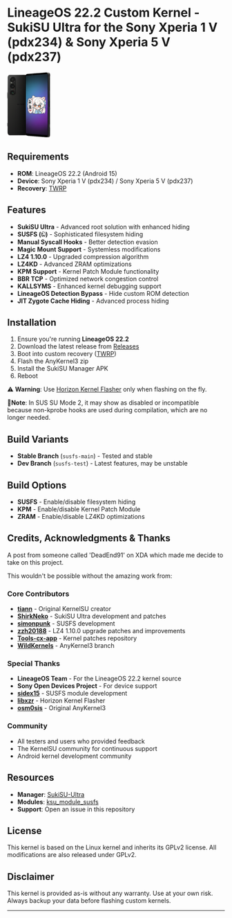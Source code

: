 # LineageOS 22.2 Custom Kernel - SukiSU Ultra for the Sony Xperia 1 V (pdx234) & Sony Xperia 5 V (pdx237)

<img src="https://github.com/spacealtctrl/sm8550_SukiSU_SUSFS/blob/main/assets/sonysuki.png" alt="SukiSU Ultra" width="100" height="150"/>

## Requirements

- **ROM**: LineageOS 22.2 (Android 15)
- **Device**: Sony Xperia 1 V (pdx234) / Sony Xperia 5 V (pdx237)
- **Recovery**: [TWRP](https://xdaforums.com/t/recovery-unofficial-updated-teamwin-recovery-project-3-7-1-for-xperia-1v-03-20-2024.4662645/)

## Features

- **SukiSU Ultra** - Advanced root solution with enhanced hiding
- **SUSFS (ඞ)** - Sophisticated filesystem hiding 
- **Manual Syscall Hooks** - Better detection evasion
- **Magic Mount Support** - Systemless modifications
- **LZ4 1.10.0** - Upgraded compression algorithm
- **LZ4KD** - Advanced ZRAM optimizations
- **KPM Support** - Kernel Patch Module functionality
- **BBR TCP** - Optimized network congestion control
- **KALLSYMS** - Enhanced kernel debugging support
- **LineageOS Detection Bypass** - Hide custom ROM detection
- **JIT Zygote Cache Hiding** - Advanced process hiding

## Installation

1. Ensure you're running **LineageOS 22.2**
2. Download the latest release from [Releases](../../releases)
3. Boot into custom recovery ([TWRP](https://xdaforums.com/t/recovery-unofficial-updated-teamwin-recovery-project-3-7-1-for-xperia-1v-03-20-2024.4662645/))
4. Flash the AnyKernel3 zip
5. Install the SukiSU Manager APK
6. Reboot

⚠️ **Warning**: Use [Horizon Kernel Flasher](https://github.com/libxzr/HorizonKernelFlasher) only when flashing on the fly.

📃**Note**: In SUS SU Mode 2, it may show as disabled or incompatible because non-kprobe hooks are used during compilation, which are no longer needed.

## Build Variants

- **Stable Branch** (`susfs-main`) - Tested and stable
- **Dev Branch** (`susfs-test`) - Latest features, may be unstable

## Build Options

- **SUSFS** - Enable/disable filesystem hiding
- **KPM** - Enable/disable Kernel Patch Module
- **ZRAM** - Enable/disable LZ4KD optimizations

## Credits, Acknowledgments & Thanks

A post from someone called 'DeadEnd91' on XDA which made me
decide to take on this project.

This wouldn't be possible without the amazing work from:

### Core Contributors
- **[tiann](https://github.com/tiann)** - Original KernelSU creator
- **[ShirkNeko](https://github.com/ShirkNeko)** - SukiSU Ultra development and patches
- **[simonpunk](https://gitlab.com/simonpunk)** - SUSFS development
- **[zzh20188](https://github.com/zzh20188)** - LZ4 1.10.0 upgrade patches and improvements
- **[Tools-cx-app](https://github.com/Tools-cx-app)** - Kernel patches repository
- **[WildKernels](https://github.com/WildKernels/AnyKernel3)** - AnyKernel3 branch

### Special Thanks
- **LineageOS Team** - For the LineageOS 22.2 kernel source
- **Sony Open Devices Project** - For device support
- **[sidex15](https://github.com/sidex15)** - SUSFS module development
- **[libxzr](https://github.com/libxzr)** - Horizon Kernel Flasher
- **[osm0sis](https://github.com/osm0sis)** - Original AnyKernel3

### Community
- All testers and users who provided feedback
- The KernelSU community for continuous support
- Android kernel development community

## Resources

- **Manager**: [SukiSU-Ultra](https://github.com/SukiSU-Ultra/SukiSU-Ultra)
- **Modules**: [ksu_module_susfs](https://github.com/sidex15/ksu_module_susfs)
- **Support**: Open an issue in this repository

## License

This kernel is based on the Linux kernel and inherits its GPLv2 license. All modifications are also released under GPLv2.

## Disclaimer

This kernel is provided as-is without any warranty. Use at your own risk. Always backup your data before flashing custom kernels.

---
